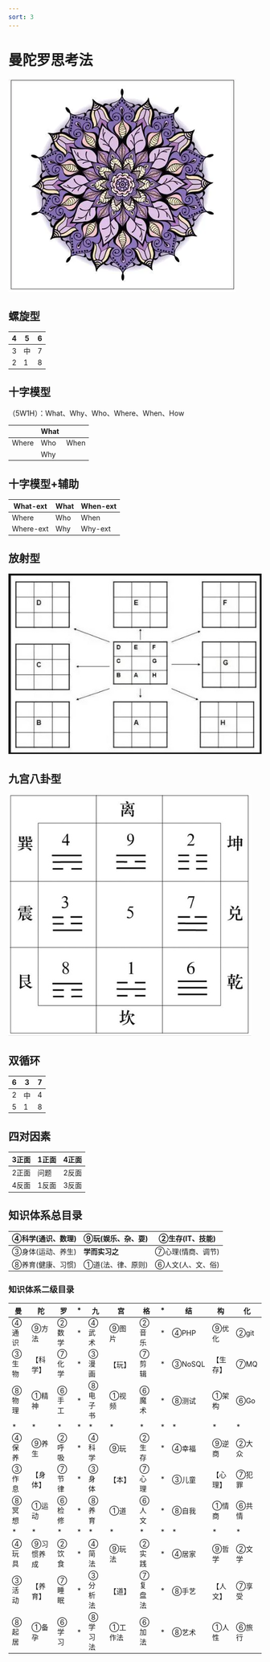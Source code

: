 ```yaml
---
sort: 3
---
```


# 曼陀罗思考法
![曼陀罗](../img/mandala.png)

## 螺旋型

| 4  | 5 | 6 |
| ---- | ---- |---- |
| 3 | 中 | 7 |
| 2 | 1 | 8 |

## 十字模型
（5W1H）：What、Why、Who、Where、When、How

|    | What  |  |
| ---- | ---- |---- |
| Where | Who |When |
|  | Why | |

## 十字模型+辅助

|  What-ext  | What  | When-ext |
| ---- | ---- |---- |
| Where | Who |When |
| Where-ext | Why | Why-ext|


## 放射型
![曼陀罗](../img/mandala-type4.jpg)

## 九宫八卦型
![曼陀罗](../img/mandala-type5.jpg)


## 双循环

| 6  | 3 | 7 |
| ---- | ---- |---- |
| 2 | 中 | 4 |
| 5 | 1 | 8 |

## 四对因素

| 3正面 | 1正面 | 4正面 |
| ---- | ---- |---- |
| 2正面 | 问题 | 2反面 |
| 4反面 | 1反面 | 3反面 |

## 知识体系总目录

|  ④科学(通识、数理)  |  ⑨玩(娱乐、杂、耍)  |②生存(IT、技能)  |
| ------- | -------- |--------  |
| ③身体(运动、养生)  | <b>学而实习之<b/> | ⑦心理(情商、调节)   |
| ⑧养育(健康、习惯) | ①道(法、律、原则) |⑥人文(人、文、俗)|

### 知识体系二级目录

| 曼 | 陀 | 罗 | * | 九 | 宫 | 格 | * | 结 | 构 | 化 |
| ------- | ------- | ------- | ------- | ------- | ------- | ------- | ------- | ------- | ------- | ------- |
| ④通识 | ⑨方法 | ②数学 | *  | ④武术 | ⑨图片 | ②音乐 | * | ④PHP | ⑨优化 | ②git |
| ③生物 |【科学】| ⑦化学 | * | ③漫画 | 【玩】 | ⑦剪辑 | * | ③NoSQL | 【生存】 | ⑦MQ |
| ⑧物理 | ①精神 | ⑥手工 | * | ⑧电子书 | ①视频 | ⑥魔术 | * | ⑧测试 | ①架构 | ⑥Go |
| * | * | * | * | * | * | * | * | * | * | * |
| ④保养 | ⑨养生 | ②呼吸 | * | ④科学 | ⑨玩 | ②生存  | * | ④幸福 | ⑨逆商 | ②大众 |
| ③作息 |【身体】| ⑦节律 | * | ③身体 | 【本】 | ⑦心理 | * |③儿童 |【心理】|⑦犯罪|
| ⑧冥想 | ①运动 | ⑥检修 | * | ⑧养育 | ①道 | ⑥人文 | * | ⑧自我 | ①情商 | ⑥共情 |
| * | * | * | * | * | * | * | * | * | * | * |
| ④玩具 | ⑨习惯养成 | ②饮食 | * | ④简法 | ⑨玩法 | ②实践 | * | ④居家 | ⑨哲学 | ②文学 |
| ③活动 |【养育】| ⑦睡眠 | * | ③分析法 | 【道】 | ⑦复盘法| * | ⑧手艺 | 【人文】 | ⑦享受 |
| ⑧起居 | ①备孕 | ⑥学习 | * | ⑧学习法 | ①工作法 | ⑥加法 | * | ⑧艺术 | ①人性 | ⑥旅行 |